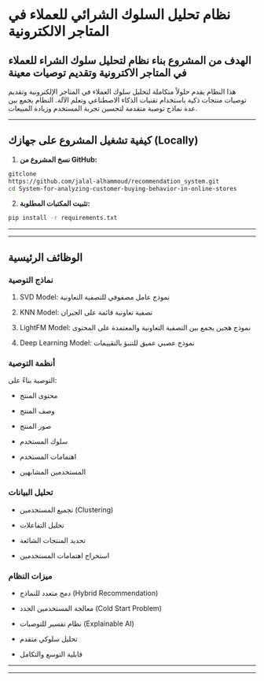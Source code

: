 # نظام تحليل السلوك الشرائي للعملاء في المتاجر الالكترونية

الهدف من المشروع بناء نظام لتحليل سلوك الشراء للعملاء في المتاجر الاكترونية وتقديم توصيات معينة
---
هذا النظام يقدم حلولاً متكاملة لتحليل سلوك العملاء في المتاجر الإلكترونية وتقديم توصيات منتجات ذكية باستخدام تقنيات الذكاء الاصطناعي وتعلم الآلة. النظام يجمع بين عدة نماذج توصية متقدمة لتحسين تجربة المستخدم وزيادة المبيعات.

---

## كيفية تشغيل المشروع على جهازك (Locally)

1. **نسخ المشروع من GitHub:**

```bash
gitclone
https://github.com/jalal-alhammoud/recommendation_system.git
cd System-for-analyzing-customer-buying-behavior-in-online-stores
```
2. **تثبيت المكتبات المطلوبة:**
```bash
pip install -r requirements.txt
```

---

-------------------------------------------------------------------------------------------------------------
## الوظائف الرئيسية
### نماذج التوصية
1. SVD Model: نموذج عامل مصفوفي للتصفية التعاونية

2. KNN Model: تصفية تعاونية قائمة على الجيران

3. LightFM Model: نموذج هجين يجمع بين التصفية التعاونية والمعتمدة على المحتوى

4. Deep Learning Model: نموذج عصبي عميق للتنبؤ بالتقييمات
### أنظمة التوصية
التوصية بناءً على:

- محتوى المنتج

- وصف المنتج

- صور المنتج

- سلوك المستخدم

- اهتمامات المستخدم 

- المستخدمين المشابهين
### تحليل البيانات
* تجميع المستخدمين (Clustering)

* تحليل التفاعلات

* تحديد المنتجات الشائعة

* استخراج اهتمامات المستخدمين

### ميزات النظام
* دمج متعدد للنماذج (Hybrid Recommendation)

* معالجة المستخدمين الجدد (Cold Start Problem)

* نظام تفسير للتوصيات (Explainable AI)

* تحليل سلوكي متقدم

* قابلية التوسع والتكامل


---
-------------------------------------------------------------------------------------------------------------
